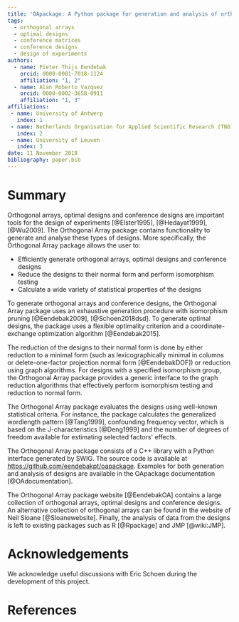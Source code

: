 ```yaml
---
title: 'OApackage: A Python package for generation and analysis of orthogonal arrays and conference designs'
tags:
  - orthogonal arrays
  - optimal designs
  - conference matrices
  - conference designs
  - design of experiments
authors:
  - name: Pieter Thijs Eendebak
    orcid: 0000-0001-7018-1124
    affiliation: "1, 2"
  - name: Alan Roberto Vazquez
    orcid: 0000-0002-3658-0911
    affiliation: "1, 3"
affiliations:
 - name: University of Antwerp
   index: 1
 - name: Netherlands Organisation for Applied Scientific Research (TNO)
   index: 2
 - name: University of Leuven
   index: 3
date: 11 November 2018
bibliography: paper.bib
---
```


# Summary

Orthogonal arrays, optimal designs and conference designs are important tools for the design of
experiments [@Elster1995], [@Hedayat1999], [@Wu2009]. The Orthogonal Array package contains functionality 
to generate and analyse these types of designs. More specifically, the Orthogonal Array package allows 
the user to:

* Efficiently generate orthogonal arrays, optimal designs and conference designs
* Reduce the designs to their normal form and perform isomorphism testing 
* Calculate a wide variety of statistical properties of the designs

To generate orthogonal arrays and conference designs, the Orthogonal Array package uses an exhaustive 
generation procedure with isomorphism pruning [@Eendebak2009], [@Schoen2018dsd]. To generate 
optimal designs, the package uses a flexible optimality criterion and a coordinate-exchange 
optimization algorithm [@Eendebak2015].

The reduction of the designs to their normal form is done by either reduction to a minimal form 
(such as lexicographically minimal in columns or delete-one-factor projection normal form [@EendebakDOF])
or reduction using graph algorithms. For designs with a specified isomorphism group, the Orthogonal 
Array package provides a generic interface to the graph reduction algorithms that effectively perform isomorphism 
testing and reduction to normal form.

The Orthogonal Array package evaluates the designs using well-known statistical criteria. For instance,
the package calculates the generalized wordlength pattern [@Tang1999], confounding frequency vector, which is based
on the J-characteristics [@Deng1999] 
and the number of degrees of freedom available for estimating selected factors' effects.

The Orthogonal Array package consists of a C++ library with a Python interface generated
by SWIG. The source code is available at https://github.com/eendebakpt/oapackage. Examples for both 
generation and analysis of designs are available in the OApackage documentation [@OAdocumentation].

The Orthogonal Array package website [@EendebakOA] contains a large collection of orthogonal arrays, 
optimal designs and conference designs. An alternative collection of orthogonal arrays can be found in 
the website of Neil Sloane [@Sloanewebsite]. Finally, the analysis of data from the designs is left to 
existing packages such as R [@Rpackage] and JMP [@wiki:JMP].

# Acknowledgements

We acknowledge useful discussions with Eric Schoen during the development of this project.

# References
